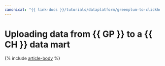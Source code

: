 ```yaml
---
canonical: "{{ link-docs }}/tutorials/dataplatform/greenplum-to-clickhouse"
---
```


# Uploading data from {{ GP }} to a {{ CH }} data mart

{% include [article-body](../../_tutorials/greenplum-to-clickhouse.md) %}
